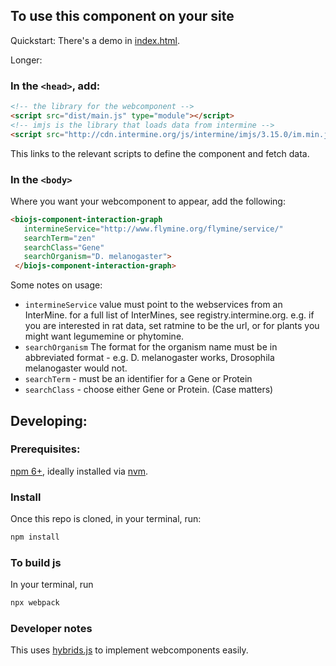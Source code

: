 ## To use this component on your site
Quickstart: There's a demo in [index.html](index.html).

Longer:  

### In the `<head>`, add:
```html
<!-- the library for the webcomponent -->
<script src="dist/main.js" type="module"></script>
<!-- imjs is the library that loads data from intermine -->
<script src="http://cdn.intermine.org/js/intermine/imjs/3.15.0/im.min.js" charset="UTF-8"></script>
```

This links to the relevant scripts to define the component and fetch data.

### In the `<body>`

Where you want your webcomponent to appear, add the following:

```html
<biojs-component-interaction-graph
   intermineService="http://www.flymine.org/flymine/service/"
   searchTerm="zen"
   searchClass="Gene"
   searchOrganism="D. melanogaster">
 </biojs-component-interaction-graph>
```

Some notes on usage:

- `intermineService` value must point to the webservices
from an InterMine. for a full list of InterMines, see registry.intermine.org.
e.g. if you are interested in rat data, set ratmine to be the url,
or for plants you might want legumemine or phytomine.
- `searchOrganism` The format for the organism name must be in abbreviated format - e.g.
D. melanogaster works, Drosophila melanogaster would not.
- `searchTerm` - must be an identifier for a Gene or Protein
- `searchClass` - choose either Gene or Protein. (Case matters)


## Developing:

### Prerequisites:

[npm 6+](https://www.npmjs.com/), ideally installed via [nvm](https://github.com/creationix/nvm).

### Install
Once this repo is cloned, in your terminal, run:

```bash
npm install
```

### To build js

In your terminal, run

```bash
npx webpack
```

### Developer notes

This uses [hybrids.js](https://github.com/hybridsjs/hybrids) to implement webcomponents easily.
